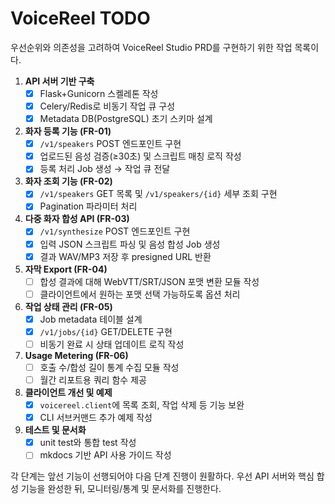 # VoiceReel TODO

우선순위와 의존성을 고려하여 VoiceReel Studio PRD를 구현하기 위한 작업 목록이다.

1. **API 서버 기반 구축**
   - [x] Flask+Gunicorn 스켈레톤 작성
   - [x] Celery/Redis로 비동기 작업 큐 구성
   - [x] Metadata DB(PostgreSQL) 초기 스키마 설계

2. **화자 등록 기능 (FR-01)**
   - [x] `/v1/speakers` POST 엔드포인트 구현
   - [x] 업로드된 음성 검증(≥30초) 및 스크립트 매칭 로직 작성
   - [x] 등록 처리 Job 생성 → 작업 큐 전달

3. **화자 조회 기능 (FR-02)**
   - [x] `/v1/speakers` GET 목록 및 `/v1/speakers/{id}` 세부 조회 구현
   - [x] Pagination 파라미터 처리

4. **다중 화자 합성 API (FR-03)**
   - [x] `/v1/synthesize` POST 엔드포인트 구현
   - [x] 입력 JSON 스크립트 파싱 및 음성 합성 Job 생성
   - [x] 결과 WAV/MP3 저장 후 presigned URL 반환

5. **자막 Export (FR-04)**
   - [ ] 합성 결과에 대해 WebVTT/SRT/JSON 포맷 변환 모듈 작성
   - [ ] 클라이언트에서 원하는 포맷 선택 가능하도록 옵션 처리

6. **작업 상태 관리 (FR-05)**
   - [x] Job metadata 테이블 설계
   - [x] `/v1/jobs/{id}` GET/DELETE 구현
   - [ ] 비동기 완료 시 상태 업데이트 로직 작성

7. **Usage Metering (FR-06)**
   - [ ] 호출 수/합성 길이 통계 수집 모듈 작성
   - [ ] 월간 리포트용 쿼리 함수 제공

8. **클라이언트 개선 및 예제**
   - [x] `voicereel.client`에 목록 조회, 작업 삭제 등 기능 보완
   - [x] CLI 서브커맨드 추가 예제 작성

9. **테스트 및 문서화**
   - [x] unit test와 통합 test 작성
   - [ ] mkdocs 기반 API 사용 가이드 작성

각 단계는 앞선 기능이 선행되어야 다음 단계 진행이 원활하다. 우선 API 서버와 핵심 합성 기능을 완성한 뒤, 모니터링/통계 및 문서화를 진행한다.
